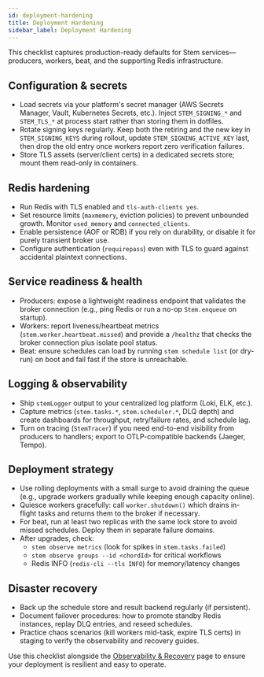 ```yaml
---
id: deployment-hardening
title: Deployment Hardening
sidebar_label: Deployment Hardening
---
```


This checklist captures production-ready defaults for Stem services—producers,
workers, beat, and the supporting Redis infrastructure.

## Configuration & secrets

- Load secrets via your platform's secret manager (AWS Secrets Manager, Vault,
  Kubernetes Secrets, etc.). Inject `STEM_SIGNING_*` and `STEM_TLS_*` at process
  start rather than storing them in dotfiles.
- Rotate signing keys regularly. Keep both the retiring and the new key in
  `STEM_SIGNING_KEYS` during rollout, update `STEM_SIGNING_ACTIVE_KEY` last, then
  drop the old entry once workers report zero verification failures.
- Store TLS assets (server/client certs) in a dedicated secrets store; mount
  them read-only in containers.

## Redis hardening

- Run Redis with TLS enabled and `tls-auth-clients yes`.
- Set resource limits (`maxmemory`, eviction policies) to prevent unbounded
  growth. Monitor `used_memory` and `connected_clients`.
- Enable persistence (AOF or RDB) if you rely on durability, or disable it for
  purely transient broker use.
- Configure authentication (`requirepass`) even with TLS to guard against
  accidental plaintext connections.

## Service readiness & health

- Producers: expose a lightweight readiness endpoint that validates the broker
  connection (e.g., ping Redis or run a no-op `Stem.enqueue` on startup).
- Workers: report liveness/heartbeat metrics (`stem.worker.heartbeat.missed`) and
  provide a `/healthz` that checks the broker connection plus isolate pool
  status.
- Beat: ensure schedules can load by running `stem schedule list` (or dry-run)
  on boot and fail fast if the store is unreachable.

## Logging & observability

- Ship `stemLogger` output to your centralized log platform (Loki, ELK, etc.).
- Capture metrics (`stem.tasks.*`, `stem.scheduler.*`, DLQ depth) and create
  dashboards for throughput, retry/failure rates, and schedule lag.
- Turn on tracing (`StemTracer`) if you need end-to-end visibility from
  producers to handlers; export to OTLP-compatible backends (Jaeger, Tempo).

## Deployment strategy

- Use rolling deployments with a small surge to avoid draining the queue (e.g.,
  upgrade workers gradually while keeping enough capacity online).
- Quiesce workers gracefully: call `worker.shutdown()` which drains in-flight
  tasks and returns them to the broker if necessary.
- For beat, run at least two replicas with the same lock store to avoid missed
  schedules. Deploy them in separate failure domains.
- After upgrades, check:
  - `stem observe metrics` (look for spikes in `stem.tasks.failed`)
  - `stem observe groups --id <chordId>` for critical workflows
  - Redis INFO (`redis-cli --tls INFO`) for memory/latency changes

## Disaster recovery

- Back up the schedule store and result backend regularly (if persistent).
- Document failover procedures: how to promote standby Redis instances, replay
  DLQ entries, and reseed schedules.
- Practice chaos scenarios (kill workers mid-task, expire TLS certs) in staging
  to verify the observability and recovery guides.

Use this checklist alongside the [Observability & Recovery](recovery-guide.md)
page to ensure your deployment is resilient and easy to operate.
